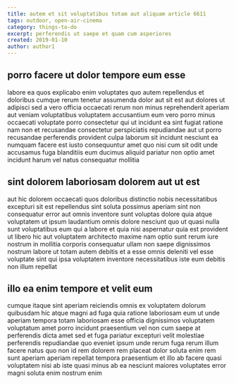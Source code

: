 ```yaml
---
title: autem et sit voluptatibus totam aut aliquam article 6611
tags: outdoor, open-air-cinema
category: things-to-do
excerpt: perferendis ut saepe et quam cum asperiores
created: 2019-01-10
author: author1
---
```


## porro facere ut dolor tempore eum esse

labore ea quos explicabo enim voluptates quo autem repellendus et doloribus cumque rerum tenetur assumenda dolor aut sit est aut dolores ut adipisci sed a vero officia occaecati rerum non minus reprehenderit aperiam aut veniam voluptatibus voluptatem accusantium eum vero porro minus occaecati voluptate porro consectetur qui ut incidunt ea sint fugiat ratione nam non et recusandae consectetur perspiciatis repudiandae aut ut porro recusandae perferendis provident culpa laborum sit incidunt nesciunt ea numquam facere est iusto consequuntur amet quo nisi cum sit odit unde accusamus fuga blanditiis eum ducimus aliquid pariatur non optio amet incidunt harum vel natus consequatur mollitia

## sint dolorem laboriosam dolorem aut ut est

aut hic dolorem occaecati quos doloribus distinctio nobis necessitatibus excepturi sit est repellendus sint soluta possimus aperiam sint non consequatur error aut omnis inventore sunt voluptas dolore quia atque voluptatem ut ipsum laudantium omnis dolore nesciunt quo ut quasi nulla sunt voluptatibus eum qui a labore et quia nisi aspernatur quia est provident ut libero hic aut voluptatem architecto maxime nam optio sunt rerum iure nostrum in mollitia corporis consequatur ullam non saepe dignissimos nostrum labore ut totam autem debitis et a esse omnis deleniti vel esse voluptate sint qui ipsa voluptatem inventore necessitatibus iste eum debitis non illum repellat

## illo ea enim tempore et velit eum

cumque itaque sint aperiam reiciendis omnis ex voluptatem dolorum quibusdam hic atque magni ad fuga quia ratione laboriosam eum ut unde aperiam tempora totam laboriosam esse officia dignissimos voluptatem voluptatum amet porro incidunt praesentium vel non cum saepe at perferendis dicta amet sed et fuga pariatur excepturi velit molestiae perferendis repudiandae quo eveniet ipsum unde rerum fuga rerum illum facere natus quo non id rem dolorem rem placeat dolor soluta enim rem sunt aperiam aperiam repellat tempora praesentium et illo ab facere quasi voluptatem nisi ab iste quasi minus ab ea nesciunt maiores voluptates error magni soluta enim nostrum enim
